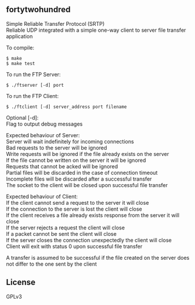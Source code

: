 ## fortytwohundred
    
Simple Reliable Transfer Protocol (SRTP)  
Reliable UDP integrated with a simple one-way client to server file transfer application
    
To compile:

    $ make
    $ make test
    
To run the FTP Server:

    $ ./ftserver [-d] port
    
To run the FTP Client:

    $ ./ftclient [-d] server_address port filename
    
Optional [-d]:  
Flag to output debug messages
    
Expected behaviour of Server:  
Server will wait indefinitely for incoming connections  
Bad requests to the server will be ignored  
Write requests will be ignored if the file already exists on the server  
If the file cannot be written on the server it will be ignored  
Requests that cannot be acked will be ignored  
Partial files will be discarded in the case of connection timeout  
Incomplete files will be discarded after a successful transfer  
The socket to the client will be closed upon successful file transfer  

Expected behaviour of Client:  
If the client cannot send a request to the server it will close  
If the connection to the server is lost the client will close  
If the client receives a file already exists response from the server it will close  
If the server rejects a request the client will close  
If a packet cannot be sent the client will close  
If the server closes the connection unexpectedly the client will close  
Client will exit with status 0 upon successful file transfer  

A transfer is assumed to be successful if the file created on the server does not differ to the one sent by the client

## License
GPLv3
